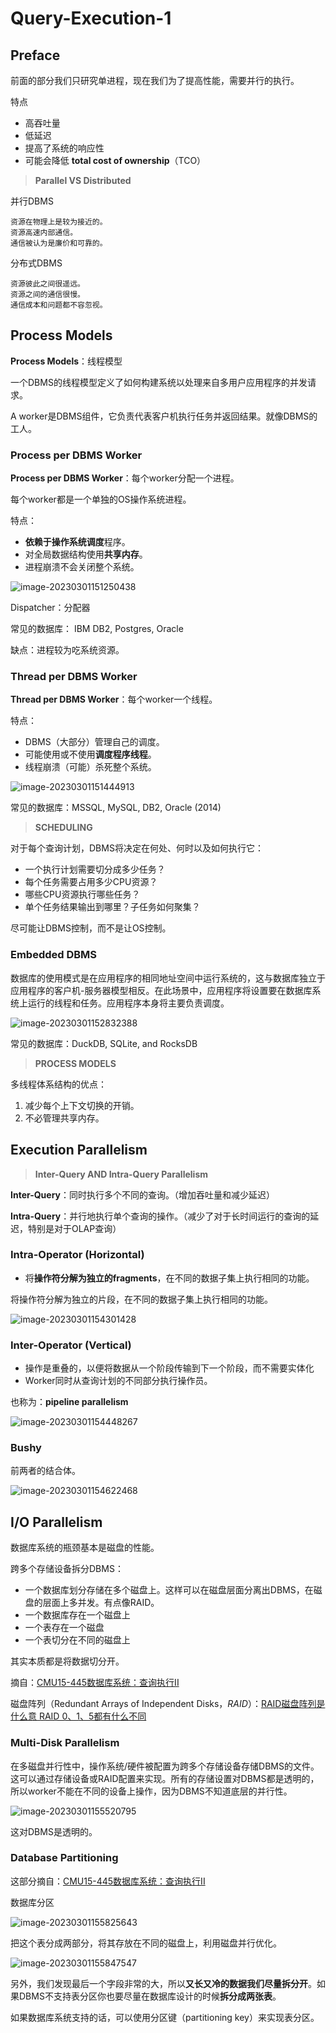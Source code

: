 # Query-Execution-1

## Preface

前面的部分我们只研究单进程，现在我们为了提高性能，需要并行的执行。

特点

- 高吞吐量
- 低延迟
- 提高了系统的响应性
- 可能会降低 **total cost of ownership**（TCO）

> **Parallel VS Distributed**

并行DBMS

```
资源在物理上是较为接近的。
资源高速内部通信。
通信被认为是廉价和可靠的。
```

分布式DBMS

```
资源彼此之间很遥远。
资源之间的通信很慢。
通信成本和问题都不容忽视。
```

## Process Models

**Process Models**：线程模型

一个DBMS的线程模型定义了如何构建系统以处理来自多用户应用程序的并发请求。

A worker是DBMS组件，它负责代表客户机执行任务并返回结果。就像DBMS的工人。

### **Process per DBMS Worker**

**Process per DBMS Worker**：每个worker分配一个进程。

每个worker都是一个单独的OS操作系统进程。

特点：

- **依赖于操作系统调度**程序。
- 对全局数据结构使用**共享内存**。
- 进程崩溃不会关闭整个系统。

![image-20230301151250438](Query-Execution-2.assets/image-20230301151250438.png)

Dispatcher：分配器

常见的数据库： IBM DB2, Postgres, Oracle

缺点：进程较为吃系统资源。

### **Thread per DBMS Worker**

**Thread per DBMS Worker**：每个worker一个线程。

特点：

- DBMS（大部分）管理自己的调度。
- 可能使用或不使用**调度程序线程**。
- 线程崩溃（可能）杀死整个系统。

![image-20230301151444913](Query-Execution-2.assets/image-20230301151444913.png)

常见的数据库：MSSQL, MySQL, DB2, Oracle (2014)

> **SCHEDULING**

对于每个查询计划，DBMS将决定在何处、何时以及如何执行它：

- 一个执行计划需要切分成多少任务？
- 每个任务需要占用多少CPU资源？
- 哪些CPU资源执行哪些任务？
- 单个任务结果输出到哪里？子任务如何聚集？

尽可能让DBMS控制，而不是让OS控制。

### **Embedded DBMS**

数据库的使用模式是在应用程序的相同地址空间中运行系统的，这与数据库独立于应用程序的客户机-服务器模型相反。在此场景中，应用程序将设置要在数据库系统上运行的线程和任务。应用程序本身将主要负责调度。

![image-20230301152832388](Query-Execution-2.assets/image-20230301152832388.png)

常见的数据库：DuckDB, SQLite, and RocksDB

> **PROCESS MODELS**

多线程体系结构的优点：

1. 减少每个上下文切换的开销。
2. 不必管理共享内存。

## Execution Parallelism

> **Inter-Query AND Intra-Query Parallelism**

**Inter-Query**：同时执行多个不同的查询。（增加吞吐量和减少延迟）

**Intra-Query**：并行地执行单个查询的操作。（减少了对于长时间运行的查询的延迟，特别是对于OLAP查询）

### **Intra-Operator (Horizontal)**

- 将**操作符分解为独立的fragments**，在不同的数据子集上执行相同的功能。



将操作符分解为独立的片段，在不同的数据子集上执行相同的功能。

![image-20230301154301428](Query-Execution-2.assets/image-20230301154301428.png)

###  **Inter-Operator (Vertical)**

- 操作是重叠的，以便将数据从一个阶段传输到下一个阶段，而不需要实体化
- Worker同时从查询计划的不同部分执行操作员。

也称为：**pipeline parallelism**

![image-20230301154448267](Query-Execution-2.assets/image-20230301154448267.png)

### **Bushy**

前两者的结合体。



![image-20230301154622468](Query-Execution-2.assets/image-20230301154622468.png)





## I/O Parallelism

数据库系统的瓶颈基本是磁盘的性能。

跨多个存储设备拆分DBMS：

- 一个数据库划分存储在多个磁盘上。这样可以在磁盘层面分离出DBMS，在磁盘的层面上多并发。有点像RAID。
- 一个数据库存在一个磁盘上
- 一个表存在一个磁盘
- 一个表切分在不同的磁盘上

其实本质都是将数据切分开。

摘自：[CMU15-445数据库系统：查询执行II](https://gaozhiyuan.net/database/cmu-database-systems-query-execution-part-ii.html)



磁盘阵列（Redundant Arrays of Independent Disks，*RAID*）：[RAID磁盘阵列是什么意 RAID 0、1、5都有什么不同](https://www.ixigua.com/6764516794855064071?wid_try=1)

### **Multi-Disk Parallelism**

在多磁盘并行性中，操作系统/硬件被配置为跨多个存储设备存储DBMS的文件。这可以通过存储设备或RAID配置来实现。所有的存储设置对DBMS都是透明的，所以worker不能在不同的设备上操作，因为DBMS不知道底层的并行性。

![image-20230301155520795](Query-Execution-2.assets/image-20230301155520795.png)

这对DBMS是透明的。

### **Database Partitioning**

这部分摘自：[CMU15-445数据库系统：查询执行II](https://gaozhiyuan.net/database/cmu-database-systems-query-execution-part-ii.html)

数据库分区

![image-20230301155825643](Query-Execution-2.assets/image-20230301155825643.png)

把这个表分成两部分，将其存放在不同的磁盘上，利用磁盘并行优化。

![image-20230301155847547](Query-Execution-2.assets/image-20230301155847547.png)

另外，我们发现最后一个字段非常的大，所以**又长又冷的数据我们尽量拆分开**。如果DBMS不支持表分区你也要尽量在数据库设计的时候**拆分成两张表**。

如果数据库系统支持的话，可以使用分区键（partitioning key）来实现表分区。